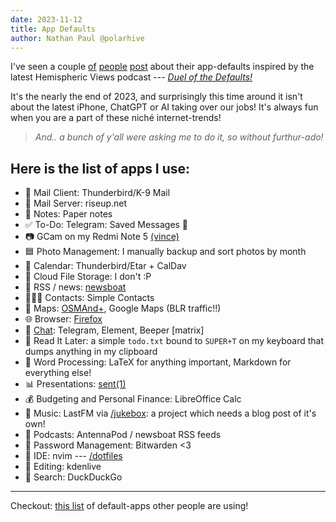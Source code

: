 ```yaml
---
date: 2023-11-12
title: App Defaults
author: Nathan Paul @polarhive
---
```


I've seen a couple [of](https://kevquirk.com/my-default-apps-at-the-end-of-2023)
[people](https://dhruvasambrani.github.io/blog/2023-11-12_003358) [post](https://garrit.xyz/posts/2023-11-07-app-defaults) 
about their app-defaults inspired by the latest Hemispheric Views podcast --- *[Duel of the Defaults!](https://listen.hemisphericviews.com/097)*

It's the nearly the end of 2023, and surprisingly this time around it isn't
about the latest iPhone, ChatGPT or AI taking over our jobs! It's always fun
when you are a part of these niché internet-trends!

> *And.. a bunch of y'all were asking me to do it, so without furthur-ado!*

## Here is the list of apps I use:

- 📨 Mail Client: Thunderbird/K-9 Mail
- 📮 Mail Server: riseup.net
- 📝 Notes: Paper notes
- ✅ To-Do: Telegram: Saved Messages 🔖
- 📷 GCam on my Redmi Note 5 [(vince)](/blog/digital-minimalism-on-my-phone-foss)
- 🟦 Photo Management: I manually backup and sort photos by month
- 📆 Calendar: Thunderbird/Etar + CalDav
- 📁 Cloud File Storage: I don't :P
- 📖 RSS / news: [newsboat](blog/rss-feeds)
- 🙍🏻‍♂️ Contacts: Simple Contacts
- 📍 Maps: [OSMAnd+](/blog/openstreetmap), Google Maps (BLR traffic!!)
- 🌐 Browser: [Firefox](/blog/firefox)
- 💬 [Chat](/blog/messengers): Telegram, Element, Beeper [matrix]
- 📑 Read It Later: a simple `todo.txt` bound to `SUPER+T` on my keyboard that dumps anything in my clipboard
- 📜 Word Processing: LaTeX for anything important, Markdown for everything else!
- 📊 Presentations: [sent(1)](https://tools.suckless.org/sent/)
- 💰 Budgeting and Personal Finance: LibreOffice Calc
- 🎵 Music: LastFM via [/jukebox](/jukebox): a project which needs a blog post of it's own!
- 🎤 Podcasts: AntennaPod / newsboat RSS feeds
- 🔐 Password Management: Bitwarden <3
- 📂 IDE: nvim --- [/dotfiles](/dots)
- 🎥 Editing: kdenlive
- 🦆 Search: DuckDuckGo

---
Checkout: [this list](https://defaults.rknight.me/) of default-apps other people are using! 

